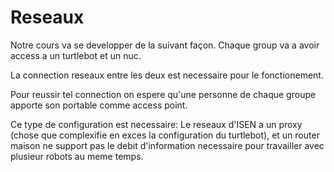 # Reseaux

Notre cours va se developper de la suivant façon. 
Chaque group va a avoir access a un turtlebot et un nuc. 

La connection reseaux entre les deux est necessaire pour le fonctionement. 

Pour reussir tel connection on espere qu'une personne de chaque groupe apporte son portable comme access point. 

Ce type de configuration est necessaire: Le reseaux d'ISEN a un proxy (chose que complexifie en exces la configuration du turtlebot), et un router maison ne support pas le debit d'information necessaire pour travailler avec plusieur robots au meme temps. 

